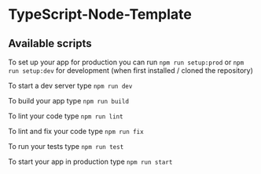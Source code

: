 # TypeScript-Node-Template

## Available scripts

To set up your app for production you can run `npm run setup:prod` or `npm run setup:dev` for development (when first installed / cloned the repository)

To start a dev server type `npm run dev`

To build your app type `npm run build`

To lint your code type `npm run lint`
 
To lint and fix your code type `npm run fix`

To run your tests type `npm run test`

To start your app in production type `npm run start`
